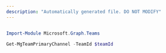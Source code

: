 ```yaml
---
description: "Automatically generated file. DO NOT MODIFY"
---
```


```powershell

Import-Module Microsoft.Graph.Teams

Get-MgTeamPrimaryChannel -TeamId $teamId

```